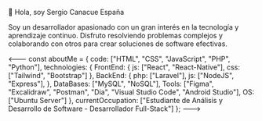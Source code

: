 
👋 Hola, soy Sergio Canacue España

Soy un desarrollador apasionado con un gran interés en la tecnología y aprendizaje continuo. Disfruto resolviendo problemas complejos y colaborando con otros para crear soluciones de software efectivas.

<---
const aboutMe = {
    code: ["HTML", "CSS", "JavaScript", "PHP", "Python"],
    technologies: {
        FrontEnd: {
            js: ["React", "React-Native"],
            css: ["Tailwind", "Bootstrap"]
        },
        BackEnd: {
            php: ["Laravel"],
            js: ["NodeJS", "Express"],
        },
        DataBases: ["MySQL", "NoSQL"],
        Tools: ["Figma", "Excalidraw", "Postman", "Dia", "Visual Studio Code", "Android Studio"],
        OS: ["Ubuntu Server"]
    },
    currentOccupation: ["Estudiante de Análisis y Desarrollo de Software - Desarrollador Full-Stack"]
};
--->
